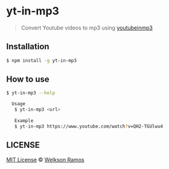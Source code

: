 # yt-in-mp3
>Convert Youtube videos to mp3 using [youtubeinmp3](http://youtubeinmp3.com)

## Installation

```bash
$ npm install -g yt-in-mp3
```

## How to use

```bash
$ yt-in-mp3 --help

  Usage
   $ yt-in-mp3 <url>
 
   Example
   $ yt-in-mp3 https://www.youtube.com/watch?v=QH2-TGUlwu4
```

## LICENSE
[MIT License](LICENSE) &copy; [Welkson Ramos](https://github.com/welksonramos)

